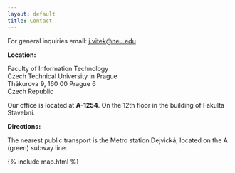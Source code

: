 ```yaml
---
layout: default
title: Contact
---
```


For general inquiries email: [j.vitek@neu.edu](mailto:j.vitek@neu.edu)

**Location:**

Faculty of Information Technology<br/>
Czech Technical University in Prague<br/>
Thákurova 9, 160 00 Prague 6<br/>
Czech Republic


Our office is located at **A-1254**.
On the 12th floor in the building of Fakulta Stavební.

**Directions:**

The nearest public transport is the Metro station Dejvická, located on the A (green) subway line.

{% include map.html %}
